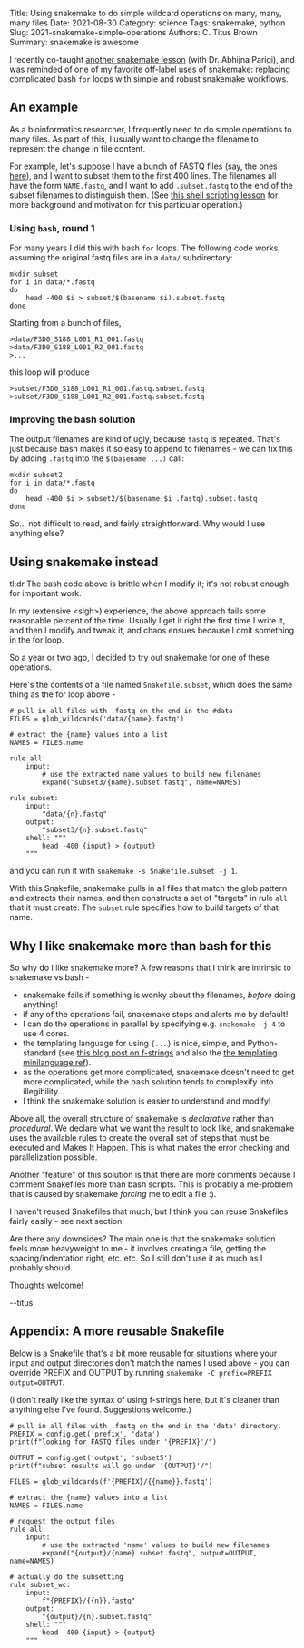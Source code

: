 Title: Using snakemake to do simple wildcard operations on many, many, many files
Date: 2021-08-30
Category: science
Tags: snakemake, python
Slug: 2021-snakemake-simple-operations
Authors: C. Titus Brown
Summary: snakemake is awesome

I recently co-taught [another snakemake lesson](https://ngs-docs.github.io/2021-august-remote-computing/automating-your-analyses-with-the-snakemake-workflow-system.html) (with Dr. Abhijna Parigi), and was reminded of one of my favorite off-label uses of snakemake: replacing complicated bash `for` loops with simple and robust snakemake workflows.

## An example

As a bioinformatics researcher, I frequently need to do simple operations to many files. As part of this, I usually want to change the filename to represent the change in file content.

For example, let's suppose I have a bunch of FASTQ files (say, the ones [here](https://github.com/ngs-docs/2021-remote-computing-binder/tree/latest/data/MiSeq)), and I want to subset them to the first 400 lines. The filenames all have the form `NAME.fastq`, and I want to add `.subset.fastq` to the end of the subset filenames to distinguish them. 
(See [this shell scripting lesson](https://ngs-docs.github.io/2021-august-remote-computing/automating-your-analyses-and-executing-long-running-analyses-on-remote-computers.html#subsetting) for more background and motivation for this particular operation.)

### Using `bash`, round 1

For many years I did this with bash `for` loops. The following code works, assuming the original fastq files are in a `data/` subdirectory:

```
mkdir subset
for i in data/*.fastq
do
    head -400 $i > subset/$(basename $i).subset.fastq
done
```


Starting from a bunch of files,

```
>data/F3D0_S188_L001_R1_001.fastq
>data/F3D0_S188_L001_R2_001.fastq
>...
```

this loop will produce

```
>subset/F3D0_S188_L001_R1_001.fastq.subset.fastq
>subset/F3D0_S188_L001_R2_001.fastq.subset.fastq
```

### Improving the bash solution

The output filenames are kind of ugly, because `fastq` is repeated. That's just because bash makes it so easy to append to filenames - we can fix this by adding `.fastq` into the `$(basename ...)` call:

```
mkdir subset2
for i in data/*.fastq
do
    head -400 $i > subset2/$(basename $i .fastq).subset.fastq
done
```

So... not difficult to read, and fairly straightforward. Why would I use anything else?

## Using snakemake instead

tl;dr The bash code above is brittle when I modify it; it's not robust enough for important work.

In my (extensive &lt;sigh&gt;) experience, the above approach fails some reasonable percent of the time. Usually I get it right the first time I write it, and then I modify and tweak it, and chaos ensues because I omit something in the for loop.

So a year or two ago, I decided to try out snakemake for one of these operations.

Here's the contents of a file named `Snakefile.subset`, which does the same thing as the for loop above -

```
# pull in all files with .fastq on the end in the #data
FILES = glob_wildcards('data/{name}.fastq')

# extract the {name} values into a list
NAMES = FILES.name

rule all:
    input:
        # use the extracted name values to build new filenames
        expand("subset3/{name}.subset.fastq", name=NAMES)

rule subset:
    input:
        "data/{n}.fastq"
    output:
        "subset3/{n}.subset.fastq"
    shell: """
        head -400 {input} > {output}
    """
```

and you can run it with `snakemake -s Snakefile.subset -j 1`.

With this Snakefile, snakemake pulls in all files that match the glob pattern and extracts their names, and then constructs a set of "targets" in rule `all` that it must create. The `subset` rule specifies how to build targets of that name.

## Why I like snakemake more than bash for this

So why do I like snakemake more? A few reasons that I think are intrinsic to snakemake vs bash -

* snakemake fails if something is wonky about the filenames, _before_ doing anything!
* if any of the operations fail, snakemake stops and alerts me by default!
* I can do the operations in parallel by specifying e.g. `snakemake -j 4` to use 4 cores.
* the templating language for using `{...}` is nice, simple, and Python-standard (see [this blog post on f-strings](https://realpython.com/python-f-strings/#f-strings-a-new-and-improved-way-to-format-strings-in-python) and also the [the templating minilanguage ref](https://docs.python.org/3/library/string.html#formatspec)).
* as the operations get more complicated, snakemake doesn't need to get more complicated, while the bash solution tends to complexify into illegibility...
* I think the snakemake solution is easier to understand and modify!

Above all, the overall structure of snakemake is _declarative_ rather than _procedural_. We declare what we want the result to look like, and snakemake uses the available rules to create the overall set of steps that must be executed and Makes It Happen. This is what makes the error checking and parallelization possible.

Another "feature" of this solution is that there are more comments because I comment Snakefiles more than bash scripts. This is probably a me-problem that is caused by snakemake _forcing_ me to edit a file :).

I haven't reused Snakefiles that much, but I think you can reuse Snakefiles fairly easily - see next section.

Are there any downsides? The main one is that the snakemake solution feels more heavyweight to me - it involves creating a file, getting the spacing/indentation right, etc. etc. So I still don't use it as much as I probably should.

Thoughts welcome!

--titus

## Appendix: A more reusable Snakefile

Below is a Snakefile that's a bit more reusable for situations where your input and output directories don't match the names I used above - you can override PREFIX and OUTPUT by running `snakemake -C prefix=PREFIX output=OUTPUT`.

(I don't really like the syntax of using f-strings here, but it's cleaner than anything else I've found. Suggestions welcome.)

```
# pull in all files with .fastq on the end in the 'data' directory.             
PREFIX = config.get('prefix', 'data')
print(f"looking for FASTQ files under '{PREFIX}'/")

OUTPUT = config.get('output', 'subset5')
print(f"subset results will go under '{OUTPUT}'/")

FILES = glob_wildcards(f'{PREFIX}/{{name}}.fastq')

# extract the {name} values into a list                                         
NAMES = FILES.name

# request the output files                                                      
rule all:
    input:
        # use the extracted 'name' values to build new filenames                
        expand("{output}/{name}.subset.fastq", output=OUTPUT, name=NAMES)

# actually do the subsetting                                                    
rule subset_wc:
    input:
        f"{PREFIX}/{{n}}.fastq"
    output:
        "{output}/{n}.subset.fastq"
    shell: """                                                                  
        head -400 {input} > {output}                                            
    """
```

